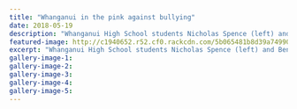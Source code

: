 ```yaml
---
title: "Whanganui in the pink against bullying"
date: 2018-05-19
description: "Whanganui High School students Nicholas Spence (left) and Ben Walkley made a stand against bullying."
featured-image: http://c1940652.r52.cf0.rackcdn.com/5b065481b8d39a7499002039/Anti-bullying-Nicholas-Spence--Ben-Walkley-chron-19-May.jpg
excerpt: "Whanganui High School students Nicholas Spence (left) and Ben Walkley made a stand against bullying."
gallery-image-1: 
gallery-image-2: 
gallery-image-3: 
gallery-image-4: 
gallery-image-5: 
---
```

